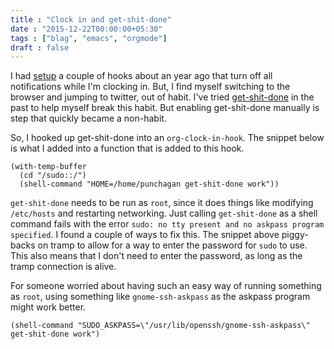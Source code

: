 ```yaml
---
title : "Clock in and get-shit-done"
date : "2015-12-22T00:00:00+05:30"
tags : ["blag", "emacs", "orgmode"]
draft : false
---
```


I had [setup](./simple-org-clock-and-gnomepidgin-integration.html) a couple of hooks about an year ago that turn off all notifications
while I'm clocking in. But, I find myself switching to the browser and jumping
to twitter, out of habit.  I've tried [get-shit-done](https://github.com/leftnode/get-shit-done) in the past to help myself
break this habit. But enabling get-shit-done manually is step that quickly
became a non-habit.

So, I hooked up get-shit-done into an `org-clock-in-hook`.  The snippet below
is what I added into a function that is added to this hook.

```emacs-lisp
(with-temp-buffer
  (cd "/sudo::/")
  (shell-command "HOME=/home/punchagan get-shit-done work"))
```

`get-shit-done` needs to be run as `root`, since it does things like modifying
`/etc/hosts` and restarting networking.  Just calling `get-shit-done` as a
shell command fails with the error `sudo: no tty present and no askpass program
specified`.  I found a couple of ways to fix this. The snippet above
piggy-backs on tramp to allow for a way to enter the password for `sudo` to
use. This also means that I don't need to enter the password, as long as the
tramp connection is alive.

For someone worried about having such an easy way of running something as
`root`, using something like `gnome-ssh-askpass` as the askpass program might
work better.

```emacs-lisp
(shell-command "SUDO_ASKPASS=\"/usr/lib/openssh/gnome-ssh-askpass\" get-shit-done work")
```
